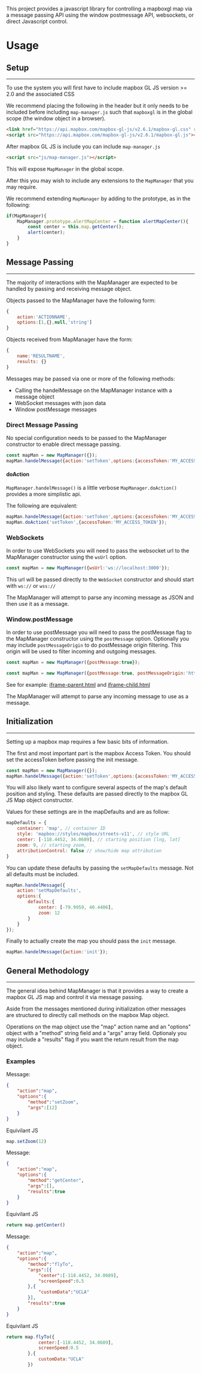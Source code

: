 This project provides a javascript library for controlling a mapboxgl map via a message passing API using the window postmessage API, websockets, or direct Javascript control. 

# Usage


## Setup
--------------------------------------------------------------------------------

To use the system you will first have to include mapbox GL JS version >= 2.0 and the associated CSS

We recommend placing the following in the header but it only needs to be included before including `map-manager.js` such that `mapboxgl` is in the global scope (the window object in a browser).

```html
<link href="https://api.mapbox.com/mapbox-gl-js/v2.6.1/mapbox-gl.css" rel="stylesheet">
<script src="https://api.mapbox.com/mapbox-gl-js/v2.6.1/mapbox-gl.js"></script>
```

After mapbox GL JS is include you can include `map-manager.js`

```html
<script src="js/map-manager.js"></script>
```

This will expose `MapManager` in the global scope.

After this you may wish to include any extensions to the `MapManager` that you may require.

We recommend extending `MapManager` by adding to the prototype, as in the following:

```js
if(MapManager){
    MapManager.prototype.alertMapCenter = function alertMapCenter(){
        const center = this.map.getCenter();
        alert(center);
    }
}
```

## Message Passing
--------------------------------------------------------------------------------

The majority of interactions with the MapManager are expected to be handled by passing and receiving message object.

Objects passed to the MapManager have the following form:

```js
{
    action:'ACTIONNAME',
    options:[1,{},null,'string']
}
```

Objects received from MapManager have the form:

```js
{
    name:'RESULTNAME',
    results: {}
}
```

Messages may be passed via one or more of the following methods:

- Calling the handelMessage on the MapManager instance with a message object
- WebSocket messages with json data
- Window postMessage messages

### Direct Message Passing

No special configuration needs to be passed to the MapManager constructor to enable direct message passing.

```js
const mapMan = new MapManager({});
mapMan.handelMessage({action:'setToken',options:{accessToken:'MY_ACCESS_TOKEN'}});
```

#### doAction
`MapManager.handelMessage()` is a little verbose `MapManager.doAction()` provides a more simplistic api.

The following are equivalent:
```js
mapMan.handelMessage({action:'setToken',options:{accessToken:'MY_ACCESS_TOKEN'}});
mapMan.doAction('setToken',{accessToken:'MY_ACCESS_TOKEN'});
```



### WebSockets

In order to use WebSockets you will need to pass the websocket url to the MapManager constructor using the `wsUrl` option.

```js
const mapMan = new MapManager({wsUrl:'ws://localhost:3000'});
```

This url will be passed directly to the `WebSocket` constructor and should start with `ws://` or `wss://`

The MapManager will attempt to parse any incoming message as JSON and then use it as a message.

### Window.postMessage

In order to use postMessage you will need to pass the postMessage flag to the MapManager constructor using the `postMessage` option. Optionally you may include `postMessageOrigin` to do postMessage origin filtering. This origin will be used to filter incoming and outgoing messages.

```js
const mapMan = new MapManager({postMessage:true});
```
```js
const mapMan = new MapManager({postMessage:true, postMessageOrigin:'http://localhost:3000'});
```

See for example: [iframe-parent.html](src/iframe-parent.html) and [iframe-child.html](src/iframe-child.html)


The MapManager will attempt to parse any incoming message to use as a message.

## Initialization
--------------------------------------------------------------------------------

Setting up a mapbox map requires a few basic bits of information. 

The first and most important part is the mapbox Access Token. You should set the accessToken before passing the init message.

```js
const mapMan = new MapManager({});
mapMan.handelMessage({action:'setToken',options:{accessToken:'MY_ACCESS_TOKEN'}});
```

You will also likely want to configure several aspects of the map's default position and styling. These defaults are passed directly to the mapbox GL JS Map object constructor.

Values for these settings are in the mapDefaults and are as follow:

```js
mapDefaults = {
    container: 'map', // container ID
    style: 'mapbox://styles/mapbox/streets-v11', // style URL
    center: [-118.4452, 34.0689], // starting position [lng, lat]
    zoom: 9, // starting zoom,
    attributionControl: false // show/hide map attribution
}
```

You can update these defaults by passing the `setMapDefaults` message. Not all defaults must be included.

```js
mapMan.handelMessage({
    action:'setMapDefaults',
    options:{
        defaults:{
            center: [-79.9959, 40.4406],
            zoom: 12
        }
    }
});
```

Finally to actually create the map you should pass the `init` message. 

```js
mapMan.handelMessage({action:'init'});
```

## General Methodology
--------------------------------------------------------------------------------

The general idea behind MapManager is that it provides a way to create a mapbox GL JS map and control it via message passing.

Aside from the messages mentioned during initialization other messages are structured to directly call methods on the mapbox Map object.

Operations on the map object use the "map" action name and an "options" object with a "method" string field and a "args" array field.
Optionaly you may include a "results" flag if you want the return result from the map object.

### Examples

Message:
```json
{
    "action":"map",
    "options":{
        "method":"setZoom",
        "args":[12]
    }
}
```

Equivilant JS

```js
map.setZoom(12)
```


Message:
```json
{
    "action":"map",
    "options":{
        "method":"getCenter",
        "args":[],
        "results":true
    }
}
```

Equivilant JS

```js
return map.getCenter()
```

Message:
```json
{
    "action":"map",
    "options":{
        "method":"flyTo",
        "args":[{
            "center":[-118.4452, 34.0689],
            "screenSpeed":0.5
        },{
            "customData":"UCLA"
        }],
        "results":true
    }
}
```

Equivilant JS

```js
return map.flyTo({
            center:[-118.4452, 34.0689],
            screenSpeed:0.5
        },{
            customData:"UCLA"
        })
```

